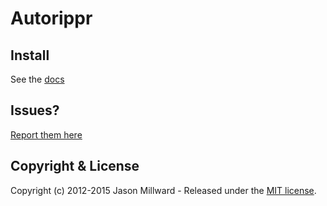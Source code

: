 Autorippr
=========

## Install

See the [docs](http://docs.jcode.me/autorippr)

## Issues?

[Report them here](https://github.com/JasonMillward/Autorippr/issues)

## Copyright & License

Copyright (c) 2012-2015 Jason Millward - Released under the [MIT license](LICENSE).
